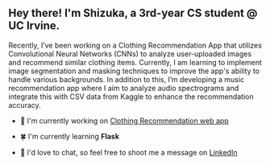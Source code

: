 ## Hey there! I'm Shizuka, a 3rd-year CS student @ UC Irvine.

Recently, I’ve been working on a Clothing Recommendation App that utilizes Convolutional Neural Networks (CNNs) to analyze user-uploaded images and recommend similar clothing items. Currently, I am learning to implement image segmentation and masking techniques to improve the app's ability to handle various backgrounds. In addition to this, I’m developing a music recommendation app where I aim to analyze audio spectrograms and integrate this with CSV data from Kaggle to enhance the recommendation accuracy.

- 💫 I'm currently working on [Clothing Recommendation web app](https://github.com/khmorad/clothingRecommendationApp) 

- 🍀 I'm currently learning **Flask**

- 🌸 I'd love to chat, so feel free to shoot me a message on [LinkedIn](https://www.linkedin.com/in/shizukatakao/)

<!--
**tkpp26/tkpp26** is a ✨ _special_ ✨ repository because its `README.md` (this file) appears on your GitHub profile.

Here are some ideas to get you started:


- 👯 I’m looking to collaborate on ...
- 🤔 I’m looking for help with ...
- 💬 Ask me about ...
- 📫 How to reach me: ...
- 😄 Pronouns: ...
- ⚡ Fun fact: ...
-->
